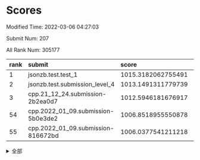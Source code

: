 # Scores

Modified Time: 2022-03-06 04:27:03

Submit Num: 207

All Rank Num: 305177

| rank |               submit               |       score        |       sigma        | pk_num |
| :--- | :--------------------------------- | :----------------- | :----------------- | :----- |
| 1    | jsonzb.test.test_1                 | 1015.3182062755491 | 0.883669048869388  | 5899   |
| 2    | jsonzb.test.submission_level_4     | 1013.1491311779739 | 0.8168331126325549 | 5900   |
| 3    | cpp.21_12_24.submission-2b2ea0d7   | 1012.5946181676917 | 0.7892870110180827 | 5892   |
| 54   | cpp.2022_01_09.submission-5b0e3de2 | 1006.8518955550878 | 0.7265820600943169 | 5897   |
| 55   | cpp.2022_01_09.submission-816672bd | 1006.0377541211218 | 0.7270166333625474 | 5891   |


<details>
<summary>全部</summary>

| rank |                 submit                 |       score        |       sigma        | pk_num |
| :--- | :------------------------------------- | :----------------- | :----------------- | :----- |
| 1    | jsonzb.test.test_1                     | 1015.3182062755491 | 0.883669048869388  | 5899   |
| 2    | jsonzb.test.submission_level_4         | 1013.1491311779739 | 0.8168331126325549 | 5900   |
| 3    | cpp.21_12_24.submission-2b2ea0d7       | 1012.5946181676917 | 0.7892870110180827 | 5892   |
| 4    | gobigger.level_3.submission_level_3_26 | 1012.0590237928209 | 0.7962982126132216 | 5897   |
| 5    | gobigger.level_3.submission_level_3_44 | 1011.8508191395568 | 0.7975417593777923 | 5896   |
| 6    | gobigger.level_3.submission_level_3_34 | 1011.2283325006108 | 0.771984285970316  | 5897   |
| 7    | gobigger.level_3.submission_level_3_15 | 1010.9359391092    | 0.7610433072026384 | 5898   |
| 8    | gobigger.level_3.submission_level_3_10 | 1010.8680709251197 | 0.7670697751020258 | 5897   |
| 9    | gobigger.level_3.submission_level_3_19 | 1010.8185052455901 | 0.7802284582373689 | 5900   |
| 10   | gobigger.level_3.submission_level_3_29 | 1010.8022032460449 | 0.7669662869285531 | 5894   |
| 11   | gobigger.level_3.submission_level_3_1  | 1010.7517399832651 | 0.7554729837645698 | 5899   |
| 12   | gobigger.level_3.submission_level_3_48 | 1010.7313764843851 | 0.7610167626848626 | 5888   |
| 13   | gobigger.level_3.submission_level_3_27 | 1010.7126609898977 | 0.7729667358125805 | 5892   |
| 14   | gobigger.level_3.submission_level_3_46 | 1010.5750056600632 | 0.7937450015358244 | 5897   |
| 15   | gobigger.level_3.submission_level_3_25 | 1010.52387338537   | 0.7723031040457041 | 5901   |
| 16   | gobigger.level_3.submission_level_3_11 | 1010.4949578522177 | 0.7508608277467169 | 5899   |
| 17   | gobigger.level_3.submission_level_3_13 | 1010.4030015161735 | 0.7768230488005874 | 5898   |
| 18   | gobigger.level_3.submission_level_3_20 | 1010.3112774199982 | 0.7672600379301324 | 5894   |
| 19   | gobigger.level_3.submission_level_3_35 | 1010.2500573578902 | 0.7692419359377112 | 5899   |
| 20   | gobigger.level_3.submission_level_3_47 | 1010.2449504491423 | 0.7598810638880276 | 5896   |
| 21   | gobigger.level_3.submission_level_3_5  | 1010.2312299817015 | 0.787777012545617  | 5895   |
| 22   | gobigger.level_3.submission_level_3_17 | 1010.1783284946388 | 0.7579908847786866 | 5895   |
| 23   | gobigger.level_3.submission_level_3_42 | 1010.175643934113  | 0.7751250674821836 | 5896   |
| 24   | gobigger.level_3.submission_level_3_6  | 1010.166458661379  | 0.7411775888427404 | 5900   |
| 25   | gobigger.level_3.submission_level_3_38 | 1010.1211308394497 | 0.7528526642093916 | 5898   |
| 26   | gobigger.level_3.submission_level_3_9  | 1010.1066970899783 | 0.7538249783199287 | 5899   |
| 27   | gobigger.level_3.submission_level_3_18 | 1009.9953628435001 | 0.7477738805745608 | 5896   |
| 28   | gobigger.level_3.submission_level_3_43 | 1009.9316372512831 | 0.7554075599913965 | 5896   |
| 29   | gobigger.level_3.submission_level_3_37 | 1009.7669100319806 | 0.7668304296268926 | 5895   |
| 30   | gobigger.level_3.submission_level_3_2  | 1009.7547901150042 | 0.7461903279245735 | 5899   |
| 31   | gobigger.level_3.submission_level_3_39 | 1009.7502591718551 | 0.7514042028913593 | 5894   |
| 32   | gobigger.level_3.submission_level_3_7  | 1009.609585506226  | 0.7693922566191116 | 5898   |
| 33   | gobigger.level_3.submission_level_3_31 | 1009.5824488138206 | 0.7460299586636661 | 5899   |
| 34   | gobigger.level_3.submission_level_3_30 | 1009.5596964128475 | 0.7514047183284268 | 5904   |
| 35   | gobigger.level_3.submission_level_3_8  | 1009.548556203346  | 0.7517039480660903 | 5894   |
| 36   | gobigger.level_3.submission_level_3_22 | 1009.5056717546385 | 0.7527872896861961 | 5893   |
| 37   | gobigger.level_3.submission_level_3_40 | 1009.4616578351726 | 0.7495163768697289 | 5897   |
| 38   | gobigger.level_3.submission_level_3_16 | 1009.3983093595983 | 0.7428149128809491 | 5900   |
| 39   | gobigger.level_3.submission_level_3_21 | 1009.375493537793  | 0.7588418770363788 | 5900   |
| 40   | gobigger.level_3.submission_level_3_28 | 1009.336229857325  | 0.7519077117403812 | 5893   |
| 41   | gobigger.level_3.submission_level_3_12 | 1009.3056737502866 | 0.7552680369948549 | 5898   |
| 42   | gobigger.level_3.submission_level_3_41 | 1009.1822159903235 | 0.7347389073566403 | 5899   |
| 43   | gobigger.level_3.submission_level_3_45 | 1009.1262141513818 | 0.7515432638640663 | 5898   |
| 44   | gobigger.level_3.submission_level_3_23 | 1009.0744308866717 | 0.7415881519948818 | 5898   |
| 45   | gobigger.level_3.submission_level_3_49 | 1008.9931513637337 | 0.7416357175090648 | 5900   |
| 46   | gobigger.level_3.submission_level_3_4  | 1008.9848411496567 | 0.7512437747638696 | 5897   |
| 47   | gobigger.level_3.submission_level_3_32 | 1008.8564397506821 | 0.7437365622671885 | 5899   |
| 48   | gobigger.level_3.submission_level_3_14 | 1008.7571099886798 | 0.7640728217824673 | 5898   |
| 49   | gobigger.level_3.submission_level_3_0  | 1008.6941432037997 | 0.7449942354714342 | 5898   |
| 50   | gobigger.level_3.submission_level_3_24 | 1008.5929459806474 | 0.7512549925465442 | 5894   |
| 51   | gobigger.level_3.submission_level_3_36 | 1008.4063677078829 | 0.7429127950893688 | 5889   |
| 52   | gobigger.level_3.submission_level_3_33 | 1008.3771773205281 | 0.7640502376651509 | 5895   |
| 53   | gobigger.level_3.submission_level_3_3  | 1008.368561168256  | 0.7343013704138619 | 5900   |
| 54   | cpp.2022_01_09.submission-5b0e3de2     | 1006.8518955550878 | 0.7265820600943169 | 5897   |
| 55   | cpp.2022_01_09.submission-816672bd     | 1006.0377541211218 | 0.7270166333625474 | 5891   |
| 56   | gobigger.level_1.submission_level_1_31 | 1004.747436729381  | 0.718384381215828  | 5896   |
| 57   | gobigger.level_1.submission_level_1_2  | 1004.4593041449403 | 0.7293460249363123 | 5894   |
| 58   | gobigger.level_1.submission_level_1_3  | 1004.1880315293598 | 0.7286462978813489 | 5894   |
| 59   | gobigger.level_1.submission_level_1_24 | 1004.140306168441  | 0.7246047184067351 | 5899   |
| 60   | gobigger.level_1.submission_level_1_0  | 1004.0092443424994 | 0.7175149649573013 | 5895   |
| 61   | gobigger.level_1.submission_level_1_41 | 1003.9557430359584 | 0.7024803280903956 | 5900   |
| 62   | gobigger.level_1.submission_level_1_25 | 1003.8366714471564 | 0.7108930345121646 | 5895   |
| 63   | gobigger.level_1.submission_level_1_18 | 1003.8243693468617 | 0.7149400036296429 | 5896   |
| 64   | gobigger.level_1.submission_level_1_19 | 1003.7981813702092 | 0.7251335539802148 | 5893   |
| 65   | gobigger.level_1.submission_level_1_32 | 1003.7816637286645 | 0.7165356675524378 | 5897   |
| 66   | gobigger.level_1.submission_level_1_46 | 1003.770234612219  | 0.7092433239216313 | 5897   |
| 67   | gobigger.level_1.submission_level_1_33 | 1003.7370826585151 | 0.7220711785601502 | 5893   |
| 68   | gobigger.level_1.submission_level_1_45 | 1003.7252928540769 | 0.7232524156347394 | 5899   |
| 69   | gobigger.level_1.submission_level_1_4  | 1003.706935393208  | 0.7074563954313842 | 5897   |
| 70   | gobigger.level_1.submission_level_1_48 | 1003.6998347877126 | 0.7227379583830212 | 5902   |
| 71   | gobigger.level_1.submission_level_1_34 | 1003.631597411419  | 0.7193981816325541 | 5900   |
| 72   | gobigger.level_1.submission_level_1_42 | 1003.6081049322345 | 0.7083422072950625 | 5904   |
| 73   | gobigger.level_1.submission_level_1_28 | 1003.5683029691183 | 0.7173297056590181 | 5895   |
| 74   | gobigger.level_1.submission_level_1_21 | 1003.4827853962885 | 0.7192000956867454 | 5901   |
| 75   | gobigger.level_1.submission_level_1_13 | 1003.4802322405505 | 0.7149701326331515 | 5896   |
| 76   | gobigger.level_1.submission_level_1_17 | 1003.4459542651656 | 0.7148807108502077 | 5897   |
| 77   | gobigger.level_1.submission_level_1_23 | 1003.4207597876634 | 0.7305621271688666 | 5897   |
| 78   | gobigger.level_1.submission_level_1_30 | 1003.3661051367823 | 0.714205064786219  | 5897   |
| 79   | gobigger.level_1.submission_level_1_37 | 1003.3609516927033 | 0.7084650947374055 | 5896   |
| 80   | gobigger.level_1.submission_level_1_14 | 1003.3508659216185 | 0.7128732711806333 | 5897   |
| 81   | gobigger.level_1.submission_level_1_26 | 1003.3308763173388 | 0.7070802002979737 | 5895   |
| 82   | gobigger.level_1.submission_level_1_36 | 1003.3135408470116 | 0.7128884235130812 | 5898   |
| 83   | gobigger.level_1.submission_level_1_16 | 1003.2543504245311 | 0.7078836731849438 | 5897   |
| 84   | gobigger.level_1.submission_level_1_39 | 1003.147624432662  | 0.7083786052288769 | 5895   |
| 85   | gobigger.level_1.submission_level_1_7  | 1003.1256634465062 | 0.7166266052562612 | 5900   |
| 86   | gobigger.level_1.submission_level_1_49 | 1003.090483165962  | 0.7170016506862649 | 5894   |
| 87   | gobigger.level_1.submission_level_1_44 | 1003.0195454844782 | 0.7191529371725695 | 5896   |
| 88   | gobigger.level_1.submission_level_1_9  | 1002.9533862607362 | 0.7055415016725345 | 5901   |
| 89   | gobigger.level_1.submission_level_1_40 | 1002.9202380553718 | 0.7168403441394509 | 5900   |
| 90   | gobigger.level_1.submission_level_1_12 | 1002.8917347674021 | 0.7213761269938239 | 5893   |
| 91   | gobigger.level_1.submission_level_1_22 | 1002.8442729011556 | 0.7165390597907688 | 5895   |
| 92   | gobigger.level_1.submission_level_1_6  | 1002.829137542624  | 0.706504447469707  | 5898   |
| 93   | gobigger.level_1.submission_level_1_11 | 1002.75829807577   | 0.7154617918852143 | 5893   |
| 94   | gobigger.level_1.submission_level_1_43 | 1002.7310349962469 | 0.717676913043108  | 5895   |
| 95   | gobigger.level_1.submission_level_1_10 | 1002.7060529397766 | 0.7115947125233424 | 5896   |
| 96   | gobigger.level_1.submission_level_1_15 | 1002.6494707087951 | 0.7091576303679668 | 5901   |
| 97   | gobigger.level_1.submission_level_1_8  | 1002.6356644261643 | 0.7264646373437037 | 5898   |
| 98   | gobigger.level_1.submission_level_1_29 | 1002.4965594356776 | 0.7167848586680157 | 5898   |
| 99   | gobigger.level_1.submission_level_1_5  | 1002.3798465357006 | 0.7215025840606529 | 5900   |
| 100  | gobigger.level_1.submission_level_1_47 | 1002.3664184360237 | 0.7180515687569407 | 5901   |
| 101  | gobigger.level_1.submission_level_1_20 | 1002.3127529966146 | 0.7032825033533693 | 5897   |
| 102  | gobigger.level_1.submission_level_1_38 | 1002.1210579765738 | 0.7140606976360893 | 5896   |
| 103  | gobigger.level_1.submission_level_1_35 | 1002.0635513745721 | 0.7038593943691372 | 5897   |
| 104  | gobigger.level_1.submission_level_1_1  | 1001.933779578734  | 0.7142245104126852 | 5898   |
| 105  | gobigger.level_1.submission_level_1_27 | 1001.514763555972  | 0.7157292087647658 | 5897   |
| 106  | gobigger.random.submission_random_4    | 997.3024850092823  | 0.7003206529033997 | 5901   |
| 107  | gobigger.random.submission_random_1    | 997.2637361248303  | 0.7126938277220596 | 5898   |
| 108  | gobigger.random.submission_random_15   | 997.0537191568678  | 0.7075989728344115 | 5900   |
| 109  | gobigger.random.submission_random_24   | 996.9820163955426  | 0.7159183899604391 | 5898   |
| 110  | gobigger.random.submission_random_37   | 996.9736995845592  | 0.7035728052880617 | 5891   |
| 111  | gobigger.random.submission_random_39   | 996.7668576802508  | 0.7164616138934278 | 5900   |
| 112  | gobigger.random.submission_random_43   | 996.7380697746994  | 0.6889584757473676 | 5902   |
| 113  | gobigger.random.submission_random_12   | 996.7318593019448  | 0.706321493220435  | 5894   |
| 114  | gobigger.random.submission_random_28   | 996.682287637315   | 0.7145915525525913 | 5894   |
| 115  | gobigger.random.submission_random_14   | 996.5165859091524  | 0.7231286759602188 | 5896   |
| 116  | gobigger.random.submission_random_21   | 996.430203300038   | 0.7087776209475295 | 5894   |
| 117  | gobigger.random.submission_random_42   | 996.4162388164724  | 0.7238999466654109 | 5898   |
| 118  | gobigger.random.submission_random_49   | 996.4051335231611  | 0.7074372646902035 | 5898   |
| 119  | gobigger.random.submission_random_20   | 996.2971803201895  | 0.7020044041336286 | 5894   |
| 120  | gobigger.random.submission_random_17   | 996.2601258842027  | 0.7091295040307237 | 5899   |
| 121  | gobigger.random.submission_random_40   | 996.2573570443075  | 0.7028394937663976 | 5900   |
| 122  | gobigger.random.submission_random_13   | 996.2278370549855  | 0.7093066558653655 | 5894   |
| 123  | gobigger.random.submission_random_10   | 996.1601529270681  | 0.728559241069997  | 5896   |
| 124  | gobigger.random.submission_random_25   | 996.1077941930826  | 0.7029093214170564 | 5895   |
| 125  | gobigger.random.submission_random_26   | 996.1047563964017  | 0.7005190480423006 | 5894   |
| 126  | gobigger.random.submission_random_44   | 996.0857860049631  | 0.7233687641692412 | 5894   |
| 127  | gobigger.random.submission_random_11   | 996.061942412202   | 0.7084380080731759 | 5894   |
| 128  | gobigger.random.submission_random_8    | 996.0514863969998  | 0.7165034991210153 | 5901   |
| 129  | gobigger.random.submission_random_41   | 996.0418651073322  | 0.7161298412053864 | 5902   |
| 130  | gobigger.random.submission_random_22   | 996.016016782818   | 0.7158418155191035 | 5897   |
| 131  | gobigger.random.submission_random_46   | 995.966811279922   | 0.7210284555665493 | 5897   |
| 132  | gobigger.random.submission_random_27   | 995.9479414073571  | 0.7169395473178416 | 5898   |
| 133  | gobigger.random.submission_random_29   | 995.9180157479844  | 0.711623029391799  | 5895   |
| 134  | gobigger.random.submission_random_47   | 995.9155300356009  | 0.7156393591339176 | 5902   |
| 135  | gobigger.random.submission_random_2    | 995.867851326806   | 0.7198490405519712 | 5899   |
| 136  | gobigger.random.submission_random_6    | 995.8233864228658  | 0.7111007287682609 | 5905   |
| 137  | gobigger.random.submission_random_34   | 995.8042432818895  | 0.722862586126714  | 5896   |
| 138  | gobigger.random.submission_random_48   | 995.7968470712298  | 0.722869034814834  | 5893   |
| 139  | gobigger.random.submission_random_45   | 995.7542844117695  | 0.7218903759414436 | 5902   |
| 140  | gobigger.random.submission_random_30   | 995.7214653459553  | 0.7207532154379798 | 5898   |
| 141  | gobigger.random.submission_random_16   | 995.7038236899084  | 0.7032708581630118 | 5899   |
| 142  | gobigger.random.submission_random_19   | 995.695263661555   | 0.7189119920523194 | 5898   |
| 143  | gobigger.random.submission_random_36   | 995.6760911364281  | 0.7108145351147614 | 5895   |
| 144  | gobigger.random.submission_random_23   | 995.6330398264649  | 0.7072445624851523 | 5894   |
| 145  | gobigger.random.submission_random_33   | 995.6217654886691  | 0.7012380776425978 | 5896   |
| 146  | gobigger.random.submission_random_18   | 995.5645341115417  | 0.71099242558779   | 5903   |
| 147  | gobigger.random.submission_random_35   | 995.5055886001916  | 0.7214286153862579 | 5898   |
| 148  | gobigger.random.submission_random_5    | 995.4122381121656  | 0.7191206302861457 | 5899   |
| 149  | gobigger.random.submission_random_32   | 995.4048189873151  | 0.7084202738990509 | 5905   |
| 150  | gobigger.random.submission_random_38   | 995.368224666266   | 0.7105255606059817 | 5900   |
| 151  | gobigger.random.submission_random_31   | 995.36114012571    | 0.711590761547273  | 5903   |
| 152  | gobigger.random.submission_random_0    | 995.3375859165792  | 0.7071726375141023 | 5897   |
| 153  | gobigger.random.submission_random_9    | 995.2414148673888  | 0.707311824825342  | 5896   |
| 154  | gobigger.random.submission_random_3    | 995.1602230313115  | 0.7165259469225728 | 5898   |
| 155  | gobigger.random.submission_random_7    | 994.9649557664682  | 0.7139139779596355 | 5898   |
| 156  | gobigger.level_2.submission_level_2_7  | 994.2051157469587  | 0.7430232867081941 | 5897   |
| 157  | gobigger.level_2.submission_level_2_11 | 993.5066393931157  | 0.740096465139671  | 5896   |
| 158  | gobigger.level_2.submission_level_2_48 | 993.3589823153771  | 0.722006194838397  | 5901   |
| 159  | gobigger.level_2.submission_level_2_14 | 993.135945953796   | 0.7409203704993874 | 5900   |
| 160  | gobigger.level_2.submission_level_2_31 | 993.1294702148869  | 0.7523501608056063 | 5897   |
| 161  | gobigger.level_2.submission_level_2_36 | 993.0805910455897  | 0.736878248754457  | 5898   |
| 162  | gobigger.level_2.submission_level_2_9  | 993.0494289624634  | 0.7337568583753886 | 5896   |
| 163  | gobigger.level_2.submission_level_2_24 | 992.9331896400304  | 0.7373551298510674 | 5899   |
| 164  | gobigger.level_2.submission_level_2_44 | 992.7913584596956  | 0.7347489888627875 | 5896   |
| 165  | gobigger.level_2.submission_level_2_19 | 992.7591040059124  | 0.7297264148004046 | 5895   |
| 166  | gobigger.level_2.submission_level_2_25 | 992.7582342022788  | 0.7346149214436182 | 5900   |
| 167  | gobigger.level_2.submission_level_2_20 | 992.6777899193979  | 0.729617618169162  | 5898   |
| 168  | gobigger.level_2.submission_level_2_34 | 992.6066600951441  | 0.7340162067059469 | 5895   |
| 169  | gobigger.level_2.submission_level_2_27 | 992.5346307674588  | 0.7364084540384361 | 5899   |
| 170  | gobigger.level_2.submission_level_2_26 | 992.4982814309244  | 0.7515497596251621 | 5894   |
| 171  | gobigger.level_2.submission_level_2_18 | 992.430543573275   | 0.7499959265519728 | 5900   |
| 172  | gobigger.level_2.submission_level_2_4  | 992.4264967941085  | 0.7492958389411806 | 5899   |
| 173  | gobigger.level_2.submission_level_2_33 | 992.4159571291488  | 0.7354942054039078 | 5888   |
| 174  | gobigger.level_2.submission_level_2_43 | 992.3355063510503  | 0.7451543266101034 | 5895   |
| 175  | gobigger.level_2.submission_level_2_47 | 992.3157126432754  | 0.7408743009787934 | 5896   |
| 176  | gobigger.level_2.submission_level_2_8  | 992.3155020396069  | 0.7324149863685542 | 5903   |
| 177  | gobigger.level_2.submission_level_2_46 | 992.3021571001092  | 0.7452504276474275 | 5892   |
| 178  | gobigger.level_2.submission_level_2_6  | 992.2864866947126  | 0.733959222054737  | 5899   |
| 179  | gobigger.level_2.submission_level_2_0  | 992.2469051777648  | 0.7405443555708265 | 5901   |
| 180  | gobigger.level_2.submission_level_2_1  | 992.2297889149322  | 0.7379828211330316 | 5895   |
| 181  | gobigger.level_2.submission_level_2_37 | 992.2149430972001  | 0.7487643441790127 | 5896   |
| 182  | gobigger.level_2.submission_level_2_12 | 992.1412599042853  | 0.7288431413523122 | 5902   |
| 183  | gobigger.level_2.submission_level_2_49 | 992.1177499856052  | 0.7480150520117821 | 5898   |
| 184  | gobigger.level_2.submission_level_2_38 | 992.105481910265   | 0.7505421185723563 | 5896   |
| 185  | gobigger.level_2.submission_level_2_35 | 992.0143466883898  | 0.7375738490779834 | 5897   |
| 186  | gobigger.level_2.submission_level_2_40 | 992.0100759118629  | 0.743075492656285  | 5896   |
| 187  | gobigger.level_2.submission_level_2_17 | 991.9487567448864  | 0.7537406220880145 | 5900   |
| 188  | gobigger.level_2.submission_level_2_42 | 991.795420085397   | 0.7509770380039175 | 5894   |
| 189  | gobigger.level_2.submission_level_2_10 | 991.7835276857631  | 0.7200095808918021 | 5897   |
| 190  | gobigger.level_2.submission_level_2_2  | 991.7500965156198  | 0.7565776882031451 | 5895   |
| 191  | gobigger.level_2.submission_level_2_15 | 991.7320099077233  | 0.7721940811234226 | 5895   |
| 192  | gobigger.level_2.submission_level_2_45 | 991.4121776557032  | 0.7549834214766298 | 5896   |
| 193  | gobigger.level_2.submission_level_2_39 | 991.3535637405163  | 0.74615616558839   | 5893   |
| 194  | gobigger.level_2.submission_level_2_30 | 991.3002055830901  | 0.7684526634254928 | 5898   |
| 195  | gobigger.level_2.submission_level_2_32 | 991.2904970056121  | 0.7571720510264623 | 5898   |
| 196  | gobigger.level_2.submission_level_2_16 | 991.1764140169794  | 0.7818131407126508 | 5896   |
| 197  | gobigger.level_2.submission_level_2_13 | 991.1046908811794  | 0.7402030461193045 | 5898   |
| 198  | gobigger.level_2.submission_level_2_41 | 991.0610255410679  | 0.7663431712666301 | 5896   |
| 199  | gobigger.level_2.submission_level_2_28 | 990.9498809299417  | 0.7689896335064279 | 5901   |
| 200  | gobigger.level_2.submission_level_2_23 | 990.9227414048371  | 0.755235410469926  | 5897   |
| 201  | gobigger.level_2.submission_level_2_22 | 990.886557489051   | 0.7756180780761435 | 5896   |
| 202  | gobigger.level_2.submission_level_2_21 | 990.8416982439412  | 0.7617314450221383 | 5898   |
| 203  | gobigger.level_2.submission_level_2_29 | 990.561312226035   | 0.7588176799444425 | 5895   |
| 204  | gobigger.level_2.submission_level_2_3  | 990.1923235791479  | 0.7649664169657254 | 5894   |
| 205  | gobigger.level_2.submission_level_2_5  | 990.1696458621954  | 0.7533533327406803 | 5898   |
| 206  | gobigger.none.submission_none_1        | 977.3449900555804  | 1.3472898721423379 | 5894   |
| 207  | gobigger.none.submission_none_0        | 976.1398651804645  | 1.334907104062488  | 5899   |

</details>